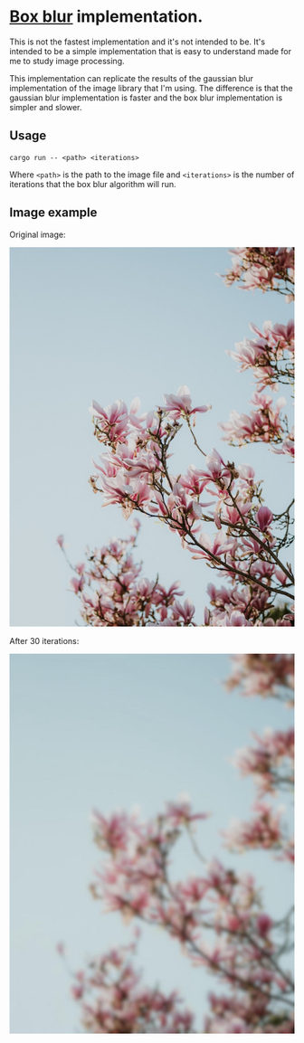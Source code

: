 # [Box blur](https://en.wikipedia.org/wiki/Box_blur) implementation.

This is not the fastest implementation and it's not intended to be. It's intended to be a simple implementation that is easy to understand made for me to study image processing.

This implementation can replicate the results of the gaussian blur implementation of the image library that I'm using. The difference is that the gaussian blur implementation is faster and the box blur implementation is simpler and slower.

## Usage

```
cargo run -- <path> <iterations>
```

Where `<path>` is the path to the image file and `<iterations>` is the number of iterations that the box blur algorithm will run.

## Image example

Original image:

![Original image](./example.jpg)

After 30 iterations:

![Blurred image](./example_blurred.jpg)
